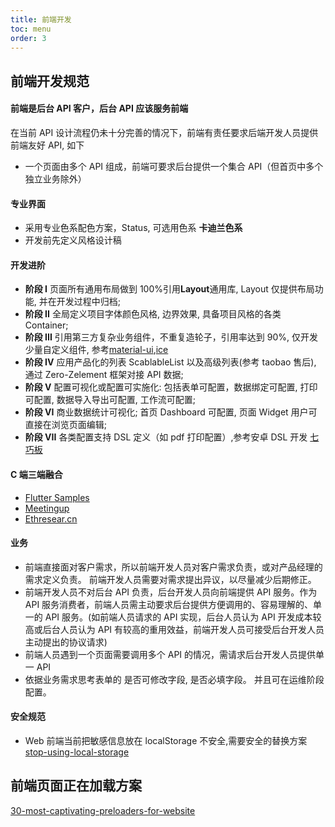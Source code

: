 ```yaml
---
title: 前端开发
toc: menu
order: 3
---
```


## 前端开发规范

#### 前端是后台 API 客户，后台 API 应该服务前端

在当前 API 设计流程仍未十分完善的情况下，前端有责任要求后端开发人员提供前端友好 API, 如下

- 一个页面由多个 API 组成，前端可要求后台提供一个集合 API（但首页中多个独立业务除外）

#### 专业界面

- 采用专业色系配色方案，Status, 可选用色系 **卡迪兰色系**
- 开发前先定义风格设计稿

#### 开发进阶

- **阶段 I** 页面所有通用布局做到 100%引用**Layout**通用库, Layout 仅提供布局功能, 并在开发过程中归档;
- **阶段 II** 全局定义项目字体颜色风格, 边界效果, 具备项目风格的各类 Container;
- **阶段 III** 引用第三方复杂业务组件，不重复造轮子，引用率达到 90%, 仅开发少量自定义组件, 参考[material-ui](http://material-ui.com),[ice](https://ice.work)
- **阶段 IV** 应用产品化的列表 ScablableList 以及高级列表(参考 taobao 售后), 通过 Zero-Zelement 框架对接 API 数据;
- **阶段 V** 配置可视化或配置可实施化: 包括表单可配置，数据绑定可配置, 打印可配置, 数据导入导出可配置, 工作流可配置;
- **阶段 VI** 商业数据统计可视化; 首页 Dashboard 可配置, 页面 Widget 用户可直接在浏览页面编辑;
- **阶段 VII** 各类配置支持 DSL 定义（如 pdf 打印配置）,参考安卓 DSL 开发 [七巧板](http://tangram.pingguohe.net/)

#### C 端三端融合

- [Flutter Samples](https://flutter.github.io/samples/)
- [Meetingup](https://www.meetup.com/Karlsruhe-Flutter-Meetup/)
- [Ethresear.cn](https://ethresear.ch/)

#### 业务

- 前端直接面对客户需求，所以前端开发人员对客户需求负责，或对产品经理的需求定义负责。 前端开发人员需要对需求提出异议，以尽量减少后期修正。
- 前端开发人员不对后台 API 负责，后台开发人员向前端提供 API 服务。作为 API 服务消费者，前端人员需主动要求后台提供方便调用的、容易理解的、单一的 API 服务。(如前端人员请求的 API 实现，后台人员认为 API 开发成本较高或后台人员认为 API 有较高的重用效益，前端开发人员可接受后台开发人员主动提出的协议请求)
- 前端人员遇到一个页面需要调用多个 API 的情况，需请求后台开发人员提供单一 API
- 依据业务需求思考表单的 是否可修改字段, 是否必填字段。 并且可在运维阶段配置。

#### 安全规范

- Web 前端当前把敏感信息放在 localStorage 不安全,需要安全的替换方案 [stop-using-local-storage](https://dev.to/rdegges/please-stop-using-local-storage-1i04)

## 前端页面正在加载方案

[30-most-captivating-preloaders-for-website](https://steelkiwi.com/blog/30-most-captivating-preloaders-for-website/)
